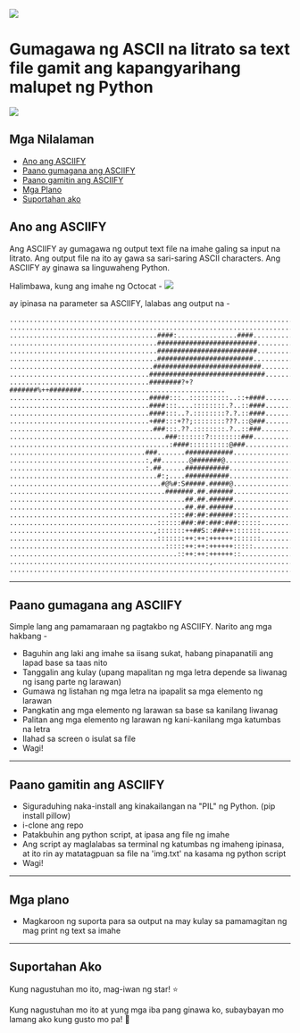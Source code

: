 ![](https://github.com/RameshAditya/asciify/blob/master/github-resources/logo.JPG)
# Gumagawa ng ASCII na litrato sa text file gamit ang kapangyarihang malupet ng Python


![](https://github.com/RameshAditya/asciify/blob/master/github-resources/sample.gif)

## Mga Nilalaman
- [Ano ang ASCIIFY](#ano-ang-asciify)
- [Paano gumagana ang ASCIIFY](#paano-gumagana-ang-asciify)
- [Paano gamitin ang ASCIIFY](#paano-gamitin-ang-asciify)
- [Mga Plano](#mga-plano)
- [Suportahan ako](#suportahan-ako)

## Ano ang ASCIIFY
Ang ASCIIFY ay gumagawa ng output text file na imahe galing sa input na litrato. Ang output file na ito ay gawa sa sari-saring ASCII characters. Ang ASCIIFY ay ginawa sa linguwaheng Python.

Halimbawa, kung ang imahe ng Octocat - 
![](https://github.com/RameshAditya/asciify/blob/master/octocat.png)

ay ipinasa na parameter sa ASCIIFY, lalabas ang output na -

```
....................................................................................................
....................................................................................................
.....................................####:...............####.......................................
.....................................#########################......................................
.....................................#########################......................................
.....................................########################.......................................
....................................###########################.....................................
...................................#############################....................................
...................................########?+?#######%++########....................................
...................................#####:::..::::::::::..::+####....................................
...................................####:::....::::::::.?..::####....................................
...................................####:::..?.::::::::?.?.::####....................................
...................................+###:::+??;::::::::???.::@###....................................
....................................###:::.??.::::::::.?..::###.....................................
.......................................###:::::::?::::::::###.......................................
........................................:####::::::::::@###.........................................
..................................###.......############............................................
..................................:,##.......@#######@..............................................
..................................:.##......###########.............................................
.....................................#:;....###########.............................................
......................................#@%#:S#####.#####@............................................
.......................................#######.##.######............................................
............................................##.##.######............................................
............................................##.##.######............................................
........................................::::##:##:######::::........................................
.....................................::::::###:##:###:###::::::.....................................
....................................,:::::::++##S::###++:::::::.....................................
.....................................:::::::++:++:++++++:::::::.....................................
.......................................:::::++:++:++++++:::::.......................................
..........................................::++:++:++++++::..........................................
..................................................,.................................................
....................................................................................................
```
-------------------------------------------------------------------------------------------------------
## Paano gumagana ang ASCIIFY
Simple lang ang pamamaraan ng pagtakbo ng ASCIIFY.
Narito ang mga hakbang -
- Baguhin ang laki ang imahe sa iisang sukat, habang pinapanatili ang lapad base sa taas nito
- Tanggalin ang kulay (upang mapalitan ng mga letra depende sa liwanag ng isang parte ng larawan)
- Gumawa ng listahan ng mga letra na ipapalit sa mga elemento ng larawan
- Pangkatin ang mga elemento ng larawan sa base sa kanilang liwanag
- Palitan ang mga elemento ng larawan ng kani-kanilang mga katumbas na letra
- Ilahad sa screen o isulat sa file
- Wagi!

-------------------------------------------------------------------------------------------------------
## Paano gamitin ang ASCIIFY
- Siguraduhing naka-install ang kinakailangan na "PIL" ng Python. (pip install pillow)
- i-clone ang repo
- Patakbuhin ang python script, at ipasa ang file ng imahe
- Ang script ay maglalabas sa terminal ng katumbas ng imaheng ipinasa, at ito rin ay matatagpuan sa file na 'img.txt' na kasama ng python script
- Wagi!

-------------------------------------------------------------------------------------------------------
## Mga plano
- Magkaroon ng suporta para sa output na may kulay sa pamamagitan ng mag print ng text sa imahe

-------------------------------------------------------------------------------------------------------
## Suportahan Ako
Kung nagustuhan mo ito, mag-iwan ng star! :star:

Kung nagustuhan mo ito at yung mga iba pang ginawa ko, subaybayan mo lamang ako kung gusto mo pa! :slightly_smiling_face:
